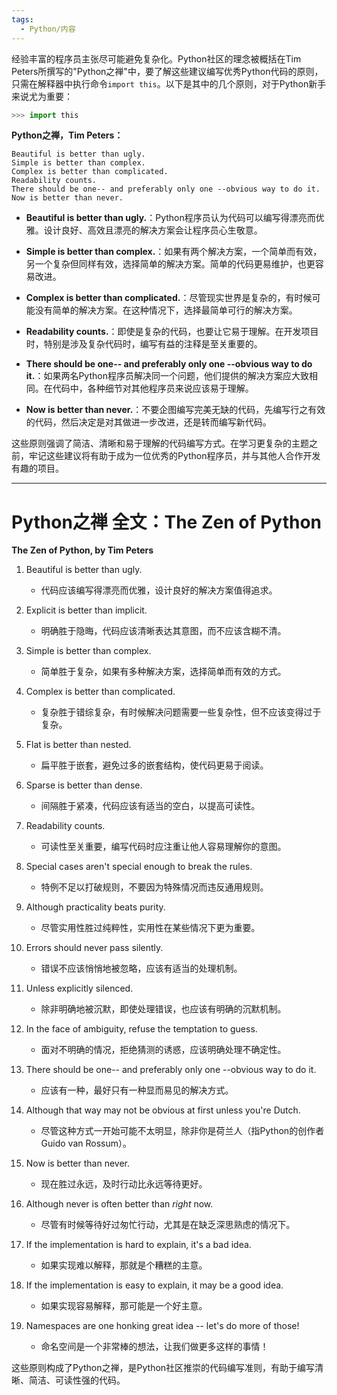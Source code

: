 ```yaml
---
tags:
  - Python/内容
---
```

经验丰富的程序员主张尽可能避免复杂化。Python社区的理念被概括在Tim Peters所撰写的"Python之禅"中，要了解这些建议编写优秀Python代码的原则，只需在解释器中执行命令`import this`。以下是其中的几个原则，对于Python新手来说尤为重要：

```python
>>> import this
```

**Python之禅，Tim Peters：**
```
Beautiful is better than ugly.
Simple is better than complex.
Complex is better than complicated.
Readability counts.
There should be one-- and preferably only one --obvious way to do it.
Now is better than never.
```

- **Beautiful is better than ugly.**：Python程序员认为代码可以编写得漂亮而优雅。设计良好、高效且漂亮的解决方案会让程序员心生敬意。

- **Simple is better than complex.**：如果有两个解决方案，一个简单而有效，另一个复杂但同样有效，选择简单的解决方案。简单的代码更易维护，也更容易改进。

- **Complex is better than complicated.**：尽管现实世界是复杂的，有时候可能没有简单的解决方案。在这种情况下，选择最简单可行的解决方案。

- **Readability counts.**：即使是复杂的代码，也要让它易于理解。在开发项目时，特别是涉及复杂代码时，编写有益的注释是至关重要的。

- **There should be one-- and preferably only one --obvious way to do it.**：如果两名Python程序员解决同一个问题，他们提供的解决方案应大致相同。在代码中，各种细节对其他程序员来说应该易于理解。

- **Now is better than never.**：不要企图编写完美无缺的代码，先编写行之有效的代码，然后决定是对其做进一步改进，还是转而编写新代码。

这些原则强调了简洁、清晰和易于理解的代码编写方式。在学习更复杂的主题之前，牢记这些建议将有助于成为一位优秀的Python程序员，并与其他人合作开发有趣的项目。

---
# Python之禅 全文：The Zen of Python

**The Zen of Python, by Tim Peters**

1. Beautiful is better than ugly.
   - 代码应该编写得漂亮而优雅，设计良好的解决方案值得追求。

2. Explicit is better than implicit.
   - 明确胜于隐晦，代码应该清晰表达其意图，而不应该含糊不清。

3. Simple is better than complex.
   - 简单胜于复杂，如果有多种解决方案，选择简单而有效的方式。

4. Complex is better than complicated.
   - 复杂胜于错综复杂，有时候解决问题需要一些复杂性，但不应该变得过于复杂。

5. Flat is better than nested.
   - 扁平胜于嵌套，避免过多的嵌套结构，使代码更易于阅读。

6. Sparse is better than dense.
   - 间隔胜于紧凑，代码应该有适当的空白，以提高可读性。

7. Readability counts.
   - 可读性至关重要，编写代码时应注重让他人容易理解你的意图。

8. Special cases aren't special enough to break the rules.
   - 特例不足以打破规则，不要因为特殊情况而违反通用规则。

9. Although practicality beats purity.
   - 尽管实用性胜过纯粹性，实用性在某些情况下更为重要。

10. Errors should never pass silently.
    - 错误不应该悄悄地被忽略，应该有适当的处理机制。

11. Unless explicitly silenced.
    - 除非明确地被沉默，即使处理错误，也应该有明确的沉默机制。

12. In the face of ambiguity, refuse the temptation to guess.
    - 面对不明确的情况，拒绝猜测的诱惑，应该明确处理不确定性。

13. There should be one-- and preferably only one --obvious way to do it.
    - 应该有一种，最好只有一种显而易见的解决方式。

14. Although that way may not be obvious at first unless you're Dutch.
    - 尽管这种方式一开始可能不太明显，除非你是荷兰人（指Python的创作者Guido van Rossum）。

15. Now is better than never.
    - 现在胜过永远，及时行动比永远等待更好。

16. Although never is often better than *right* now.
    - 尽管有时候等待好过匆忙行动，尤其是在缺乏深思熟虑的情况下。

17. If the implementation is hard to explain, it's a bad idea.
    - 如果实现难以解释，那就是个糟糕的主意。

18. If the implementation is easy to explain, it may be a good idea.
    - 如果实现容易解释，那可能是一个好主意。

19. Namespaces are one honking great idea -- let's do more of those!
    - 命名空间是一个非常棒的想法，让我们做更多这样的事情！

这些原则构成了Python之禅，是Python社区推崇的代码编写准则，有助于编写清晰、简洁、可读性强的代码。